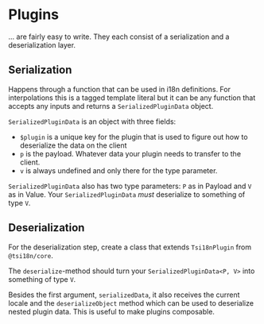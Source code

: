 # Plugins

... are fairly easy to write. They each consist of a serialization and a
deserialization layer.

## Serialization
Happens through a function that can be used in i18n definitions. For
interpolations this is a tagged template literal but it can be any function
that accepts any inputs and returns a `SerializedPluginData` object.

`SerializedPluginData` is an object with three fields:
* `$plugin` is a unique key for the plugin that is used to figure out how to
deserialize the data on the client
* `p` is the payload. Whatever data your plugin needs to transfer to the client.
* `v` is always undefined and only there for the type parameter.

`SerializedPluginData` also has two type parameters: `P` as in Payload and
`V` as in Value. Your `SerializedPluginData` _must_ deserialize to something
of type `V`.

## Deserialization
For the deserialization step, create a class that extends `Tsi18nPlugin` from
`@tsi18n/core`.

The `deserialize`-method should turn your `SerializedPluginData<P, V>` into
something of type `V`.

Besides the first argument, `serializedData`, it also receives the current
locale and the `deserializeObject` method which can be used to deserialize
nested plugin data. This is useful to make plugins composable.
